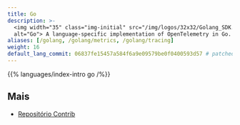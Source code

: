 ```yaml
---
title: Go
description: >-
  <img width="35" class="img-initial" src="/img/logos/32x32/Golang_SDK.svg"
  alt="Go"> A language-specific implementation of OpenTelemetry in Go.
aliases: [/golang, /golang/metrics, /golang/tracing]
weight: 16
default_lang_commit: 06837fe15457a584f6a9e09579be0f0400593d57 # patched
---
```


{{% languages/index-intro go /%}}

## Mais

- [Repositório Contrib](https://github.com/open-telemetry/opentelemetry-go-contrib)
